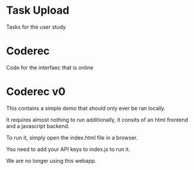 # Task Upload

Tasks for the user study

# Coderec

Code for the interfaec that is online

# Coderec v0
This contains a simple demo that should only ever be ran locally. 

It requires almost nothing to run additionally, it consits of an html frontend and a javascript backend. 

To run it, simply open the index.html file in a browser.

You need to add your API keys to index.js to run it.

We are no longer using this webapp.